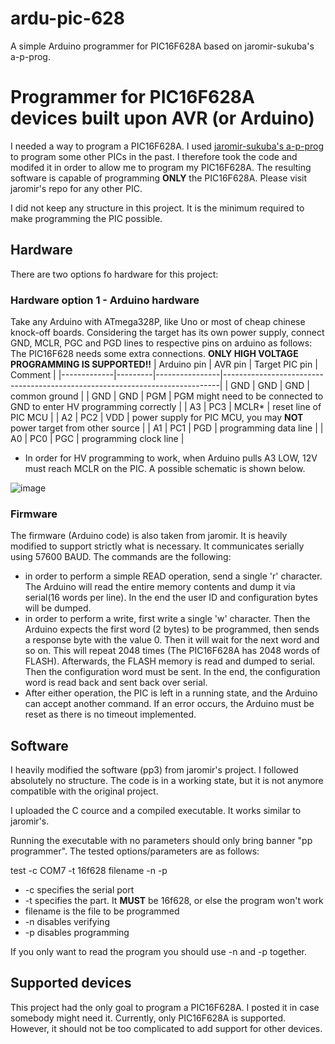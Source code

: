 # ardu-pic-628
A simple Arduino programmer for PIC16F628A based on jaromir-sukuba's a-p-prog.

# Programmer for PIC16F628A devices built upon AVR (or Arduino)

I needed a way to program a PIC16F628A. I used [jaromir-sukuba's a-p-prog](https://github.com/jaromir-sukuba/a-p-prog) to program some other PICs in the past. I therefore took the code and modifed it in order to allow me to program my PIC16F628A. The resulting software is capable of programming **ONLY** the PIC16F628A. Please visit jaromir's repo for any other PIC.

I did not keep any structure in this project. It is the minimum required to make programming the PIC possible.

## Hardware
There are two options fo hardware for this project:

### Hardware option 1 - Arduino hardware
Take any Arduino with ATmega328P, like Uno or most of cheap chinese knock-off boards. Considering the target has its own power supply, connect GND, MCLR, PGC and PGD lines to respective pins on arduino as follows:
The PIC16F628 needs some extra connections. **ONLY HIGH VOLTAGE PROGRAMMING IS SUPPORTED!!**
| Arduino pin | AVR pin | Target PIC pin | Comment                                                                     |
|-------------|---------|----------------|-----------------------------------------------------------------------------|
| GND         | GND     | GND            | common ground                                                               |
| GND         | GND     | PGM            | PGM might need to be connected to GND to enter HV programming correctly     |
| A3          | PC3     | MCLR*          | reset line of PIC MCU                                                       |
| A2          | PC2     | VDD            |    power supply for PIC MCU, you may **NOT** power target from other source |
| A1          | PC1     | PGD            | programming data line                                                       |
| A0          | PC0     | PGC            | programming clock line                                                      |

* In order for HV programming to work, when Arduino pulls A3 LOW, 12V must reach MCLR on the PIC. A possible schematic is shown below.
  
![image](https://github.com/vlad-plavat/ardu-pic-628/assets/101560676/261495df-0e70-4cf1-ba33-9e5b2e44facb)

### Firmware

The firmware (Arduino code) is also taken from jaromir. It is heavily modified to support strictly what is necessary. It communicates serially using 57600 BAUD. The commands are the following:
* in order to perform a simple READ operation, send a single 'r' character. The Arduino will read the entire memory contents and dump it via serial(16 words per line). In the end the user ID and configuration bytes will be dumped.
* in order to perform a write, first write a single 'w' character. Then the Arduino expects the first word (2 bytes) to be programmed, then sends a response byte with the value 0. Then it will wait for the next word and so on. This will repeat 2048 times (The PIC16F628A has 2048 words of FLASH). Afterwards, the FLASH memory is read and dumped to serial. Then the configuration word must be sent. In the end, the configuration word is read back and sent back over serial.
* After either operation, the PIC is left in a running state, and the Arduino can accept another command. If an error occurs, the Arduino must be reset as there is no timeout implemented.

## Software

I heavily modified the software (pp3) from jaromir's project. I followed absolutely no structure. The code is in a working state, but it is not anymore compatible with the original project.

I uploaded the C cource and a compiled executable. It works similar to jaromir's.

Running the executable with no parameters should only bring banner "pp programmer". The tested options/parameters are as follows:

test -c COM7 -t 16f628 filename -n -p

* -c specifies the serial port
* -t specifies the part. It **MUST** be 16f628, or else the program won't work
* filename is the file to be programmed
* -n disables verifying
* -p disables programming

If you only want to read the program you should use -n and -p together.



## Supported devices

This project had the only goal to program a PIC16F628A. I posted it in case somebody might need it. Currently, only PIC16F628A is supported. However, it should not be too complicated to add support for other devices.
